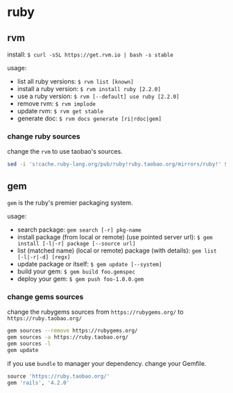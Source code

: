 # ruby

## rvm

install: `$ curl -sSL https://get.rvm.io | bash -s stable`

usage:

* list all ruby versions: `$ rvm list [known]`
* install a ruby version: `$ rvm install ruby [2.2.0]`
* use a ruby version: `$ rvm [--default] use ruby [2.2.0]`
* remove rvm: `$ rvm implode`
* update rvm: `$ rvm get stable`
* generate doc: `$ rvm docs generate [ri|rdoc|gem]`

### change ruby sources

change the `rvm` to use taobao's sources.

```sh
sed -i 's!cache.ruby-lang.org/pub/ruby!ruby.taobao.org/mirrors/ruby!' $rvm_path/config/db
```

## gem

`gem` is the ruby's premier packaging system.

usage:

* search package: `gem search [-r] pkg-name`
* install package (from local or remote) (use pointed server url): `$ gem install [-l|-r] package [--source url]`
* list (matched name) (local or remote) package (with details): `gem list [-l|-r|-d] [regx]`
* update package or itself: `$ gem update [--system]`
* build your gem: `$ gem build foo.gemspec`
* deploy your gem: `$ gem push foo-1.0.0.gem`

### change gems sources

change the rubygems sources from `https://rubygems.org/` to `https://ruby.taobao.org/`

```sh
gem sources --remove https://rubygems.org/
gem sources -a https://ruby.taobao.org/
gem sources -l
gem update
```

if you use `bundle` to manager your dependency. change your Gemfile.

```ruby
source 'https://ruby.taobao.org/'
gem 'rails', '4.2.0'
```
